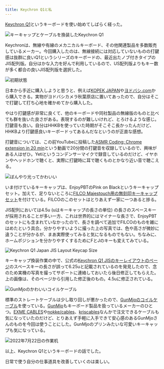 ```yaml
---
title: Keychron Q1と私
---
```

[Keychron Q1](https://www.keychron.com/products/keychron-q1-qmk-custom-mechanical-keyboard-japan-jis-layout)というキーボードを使い始めてしばらく経った。

![](https://lh3.googleusercontent.com/docs/ADP-6oFC2oq7JDMOFNtxhvp2jAdgAm7HK4bTQvcoWGwz6ksmYe1Sj7z28bgKIPEv7_FIyg48WzslXste0e0qbuHYA76gExLmNJ25o9uPKiPaOD-4_J1Efa9FgcrX2Cz8fXUHdrtG6AuRllbtj4hwbXOGHx2Y87cy-FboUMad2Sr6lW2verr2mQEnt7UYBs8UHwcgCALvyLeCuNUyhUp1ri4N_-yWtA4OGc7rI8402MB1ABMjB-jg-MEd7nYOW8JgtY9CJAC7btJgTLK4r63vEJyLZu7-gftzcAa-Gc1SP5IIz6AlVbWN0sTPqWRdyA9Ybc7HC5DMfGogFX_CC4ax-fTTi6I1O8XwQfq6oGqe6qgDW39MruD7MYWxXdGG9wJ3LsTIQbEprT0wnqQPJyxHXFFUK5SxB4H-Ukh_L9UUyv-EFURep_0sThlCdVMqO0JOYqd_KD8edKMFUTogQSNJUy-Krq7DIvZftu6goBVeRg8kZonqMCyJ5ASwQ2JcdYgifY86C04Qghssvm6FBFgOvr6WSQ8ikMpVfvH4zcSPSc6KP5fDjaJko8aKHbPzE8m9I923cOYODV3eIx3qS19F5674nskFEl1IwFUq7ErazPqjejI16o1x_OAfuZk_SN55bKP5LDPlFPeoe1ZA2DAmcOEuTDXADMSZsURWBPM7iqxIpz42SCaCKpI3b4pP4D2TVbp7eS2jexWowlwiss41BGqg7P2apue-UXoUcOGNBZUUaCETHxE2OX_YlC0RU4NQxlyyspFq4zyEyi_Y32Bj7CcJPT6gk-zQbPpiuUZ3Tc0MNlBcg-5CfJ-KfG29hOACdlJK85iGKBUTAVkVxjuYRj3xMhOFBBL3GuBsJ64XMjs9d2tmipgDFA81JhkqLnqgnZ5RBWXGfMF1XiTnd2ra6cEeD1bjjfh-7lLtPL24uJm4Py2CJRh70O7rJTFZm2oxIoEKA0t1uBvnRTsB3yqDqdNHvEO-q6bIw6BGTELBKfEtpxbxCFyV8zYTSM3HIDJA8C31RTFKD9rJQcFern5FnY1hnl3f82CUs03uGSzDz_wkG3YZKS0zeTY1Ni8hE6yJb3izHTobu6GF6nsHEnTzJZkpGfAcuvEVMtB54xz-z4ilM3nvuNoxhaSIprjKup6ybzPUCh8A_35ZvBnHzRqJAN4GDDR91raCTMgOiZb-u8ebWY9ZDlpFyiaz6ltxzdWwmhpppMitpoucx3TQKdElX2MQ8B1QiDAI0_wy2yYjVQUk5Q9B-7-biw "キーキャップとケーブルを換装したKeychron Q1")

Keychronは、無線や有線のメカニカルキーボード、その他関連製品を多数販売しているメーカー。今回購入したのは、無線接続には対応していないものの打鍵感は抜群に良いQ1というシリーズのキーボードの、最近出たノブ付きタイプのJIS配列版。自分はかな入力を好んで利用しているので、US配列版よりもキー数が多く都合の良いJIS配列版を選択した。

![](https://lh3.googleusercontent.com/docs/ADP-6oFiVUlJEeHep84yn707Mc3bhga7U8tsIQPSFYErWfqcYGOlGyJDtNvuc62XchlW5-Hd8my1bs_9nR1M5BG7uG4qCjxrPXysMwTGLmjbv3kPZiXeJY02lKFDRbENjswfGkjcbBQXx3NFGBA9SqyRYIfp5SbfoEv6GiMjADJh3HsYK-Cp5ULV3kWvQQQ25KkYvX1gQw1-zasO7iOmLJ0VCJsDZozIyaCTFN4ZQOyzQiRtbUfwmAfwckL6YU6nAkJwCnz9SFeGstVb9eF2kLakfzFQfV0uuI0nL5jIoNeQe0sYJqZdgTDPUV8BIrHvpsiJhb7jICJ9LCg_3F1Jv1IAXZDRvbM6EfmCsDhcUBL_pqXLtwsCyyoVpt8C9NkjKUEqv4MRNpPx2fGghjDFvp1amZiTJZxWs_oubCAtZREd5z6GS_i0YAOeVWND989NuZWWAucKNh5TuSMGmhJnLmVFokwgSU_lBjoGCPYCdW5X-Oy82L9Zjh4D0r42bI7F-ZG8swnmJ7DNW8rXB9mhavCQqx0etC6URfX9TUTA9SbaWUyzYjeucpKc_LiUXr-uvl0HtUDq0Buw2IzVbtcIpSkifpgC0iqfvyJiME7LND0enyEBPVTGeYuAf7xvZt4pNa8W3aeF2xSqB9zgFsiFm5SP7CUn4B2XGJ4z68tmnYcCu_BdWPolsel81UeaB54eVxuy7rniL6P51W3dKZUTWjouNpqy9owbRYTmZ4VmdUEafPen4wZ6SzfOTlux6zIdG_1DbqNZVSnZmXpAk5Mm5vXfeHqgaCTCFOMpgezKr1b47-rfQFb86ua7JBUiYW3esTXuS1_H4Xq0efBczAVJmAU666ERAaDfgX0aIzzT1_tiXpW6Q4eRRX5765PZaiSi8U-lrb_5a8nAM61kCd020o0GrHEhlrgXWIPz4SjTd7KFabCJsXSnqxUg_Z5OiQAGBUqI1oYRZRfhrqh5WcPbTwfQo0VVxxKLK0BwV8ZN3_GE9Q0JrDDWT-xlggCzTzKxAkDQJbNnSKkmsy3F1Hlt_y-u4kcZYOtoA69eqxhi0WgZZ520jbZt9Ed-hGJkVYuGmq3pxFbe32iy-3PrbbUkfBAtVjiM-edjpda2lKEpG_f3LLP8V5gvl76N7-iBmC82LwdmUd3F5kAt6vyjAnVz3fH8K1ec1iARc8c8KdsGyB0hyW7KiwqsjB5iSSki_V_fHw81iuV9mfyHA2iyGi09X3720NZD1OQxbpG_inJ_3yIU5DHjgi7eBg "初期状態")

日本から手近に購入しようと思うと、例えば[KOPEK JAPAN](https://superkopek.jp/products/keychron-q1knob-us?variant=42638615904496)や[ヨドバシ.com](https://www.yodobashi.com/product/100000001007077436/)から購入できる。実物がヨドバシカメラ秋葉原店に置いてあったので、自分はそこで打鍵して打ち心地を確かめてから購入した。

やはり打鍵感が非常に良くて、他のキーボードや同社製品の無線版のものと比べても群を抜いた良さがある。表現するのが難しいけれど、とろけるような感じ。打鍵音も良い。自分はHHKBを使っていた時期がそこそこ長かったんだけど、HHKBより打鍵感良いキーボードってあるんだなというのが正直な感想。

打鍵音については、この前YouTubeに投稿した[ASMR Coding: Chrome extension in 20 min](https://www.youtube.com/watch?v=B5wdRcv-zQA&t=531s)という動画で20分間の打鍵音を収録しているので、興味がある人はぜひ。Yetiというコンデンサーマイクで録音しているのだけど、イヤホンやヘッドホンで聴くと、実際に打鍵時に耳で聴くものとかなり近い音で聴こえる。

![](https://lh3.googleusercontent.com/docs/ADP-6oF7ox_fKkv5RoKt241Gf1FJb1ki9G2XrN6cT7kpK5Lwko6wI1M8fhk5Nw0QUCIWyJHCh-NpUL5rtzd5kgFzLWiYavkC3tIEwrlp4AyY_nThuDktEHWDv8Jf4b2muDnJsGZ4yJdiPwnFQbc3wpcVk2bv5oMy5OVbGBHe4K_l_YhD3LsJLpTY30Ld-S83_G8h7kt4aJ_rqUKoim3d6I7IqhxRXZ4mui5z650Hh3ERoMGLKnk4OExp-gf_UDVMnC36ikfa0yx7pdMHsz8F0o-gpSZasFutCuo_c73_DJUy4BX4kDVcBlGdP-H6EXnZV2xX_EP2KddfCaQqcMCq-bv3-G0xMI4ucCyBoihO_lznbX9Hid7enTHu03rxdUbV5AoLDbdubN7fZv9P2NVbWY2qLNj4TOfKjdPcnsUst0MCKRfMuqz1JvB9zU08ipbbb_PbI88wQmLpQ4rvpAfnESw2S_y7LIrOaMlPO7arDWYgi2e2sR62gLrkKBkA8ZH0azBwjvb23dSkFKqKoncgA25xKs2D6jt5U4DZdl1jxSMpfCewtcVYTeN9DymQbUu10z8I0a0ZVwXhEuIrj29GFlSGAoDbBiIYreGB61WABx1snCEydgxSeGwzFmqByiYFlp30JMYZcL_9HrcriBS8n2CehaZHbQupGyuqfOEkKdsj4EdgO_f70NkUVH6Q_WJbnDHx100kW1YFkgsOewVdcowZtlfL6TTVN6ZaaHDuwa6ck_rYNcXJpi28uVmPotFOHOIlJEQamQKB8B0viXKSfbPvxyEDl8hMrAKO0hghSo3zHY3PKSoRc9H9--ziBvjmqrYO-bM5FrD4P9U6qC0k73ogrYqUmZoekDlVmiXZ0qxbVNsQg5N35idu2SLmtVOL8zQjVRdjhayKwAXZlu4LhbkvwlQXZZ0SfTWWiH0RUP_vr_TkpnxfM8Eg_E3jVV93HjG5I-bVe7xfh1NaZ3Vch0LeygwKTWioIoEx3AhFiVqxlWxUHxx0pqVhx7w0Ej4N21SvGsvK5h1qgosoTUQnGM8mpWJSymV1ZVCGvzygvu8dRBakXnF8yeEBxtpBzvXua4V-EjJwdGivTG56Zulos9ktL4GvZzHQNBJtcdlEN-J3brj-undoCkh-hVeKe-AKcSxawTfrs_P5x_o9v20kwbP85yekthUCr7wP3SE9AY7YeAvXwx4e1Hk9Bxqza7lkLM7fqvtk_vF8L0ZXCE5qkSBkLPEEd8hH-cwRHV1Qn8mzLq1Qlf2i5A "ぼんやり光ってかわいい")

いま付けているキーキャップは、EnjoyPBTのPink on Blackというキーキャップセット。加えて、足りないところに[FILCO Majestouch用の無刻印キーキャップセット](https://www.amazon.co.jp/dp/B00R1BZ60K)を付けている。FILCOのこのセットはとりあえず一家に一つあると捗る。

JIS配列においては4.5u (uはキーキャップの長さの単位) の長さのスペースキーが採用されることが多い一方、これは世界的にはマイナーな長さで、EnjoyPBTのセットにも含まれていなかったので、長さを調べて追加でFILCOのものを雑にはめたという具合。分かりやすいように撮った上の写真では、色や高さが微妙に違うことが分かるが、まあ実際使ってみると気になるものでもない。ちなみに、ホームポジションを分かりやすくするためにFとJのキーも変えてみている。

![](https://lh3.googleusercontent.com/docs/ADP-6oHfIarGbZOHcR3oCKselvne7fg7EzdBq7eQJi60qgH2aDKR4uWAWZ_vsxMts_XSjhFmE_OyCVTGuQuaODaqlR4w3arLmI3_uR0TV7EJaGv13iz9DOuOSLYUkZK7ioxhy86IFWL6At8yeBG8OOUC0Cho9HBc6LKuZofK8_h4ewyihaXbdlNnzWdzuw2wkIP8dhNqwUTMKYdvBTsseLfF7Vocj8aJcOLgJbpudxXFTApcHLYRzksotyXdGyC-FBRzpWVFYtwOlTDJ3Z9_BkM4_vNOT95maqKR-1ll-UvwxG_2ZFNNr9seFNZweTaU63KohhfFveUz-mn0GG_VzRnMBP8NIcfKt16HwWF90nB7jUJoszRdrdikhAnHfqkqARQNtDpVoUIqJmtg4aXwH-Ix6A7aQNhjez-LhNg9iiV8IGE50qQKpAwx1m-b-C-iwG16ifUrTGNRDzuJBHaNJ-LDJ4TfDdrsSyVHDbnz_UqJcAiseDGBtVKhplufb_oL9IdHIVKh124y6f1l41alMhUz_qlHBk6I1ZLfhrSU9KVyyHaFfS5v4O_WS2sYXDMaws2EXDKokWpSSQShE8CTQ_7RchzbAr4KgWJjlaG_MdhcrFLC2_Yb2FBO2xRf4UX9zGqxP8h_nFhFlKaI166GwOAGkNsRy4_D9BHK8QkZ5tC4_-it4geJqnKvAgHqnFvap3lt28oGKIrRXqxKZVjfRjOR7O7LbF_STisCSdofmatHIhtldsgMwnD6IBx83faD6jvrALuU-L4AUiK0VrBVq6DDShL5Vh3_aKw8xAUOhus68xjtLyApRi9a0Cyd73kvpNtGTxJzQgVrtLtOxjBB-GQ6yGJDxXCS0OeLscZVr4kN_cH1m7fymClsJbsUEN5rCi-KVU2GwHD5866CFJC_nc24G7nYTLDJprtoRSVt739pc9VzICGQSJDK4ZEAATtnFYZaxuePCI5ewKlB10kieHpuu9fJMEeELrYIXfOv0sEci-z0-FuO-XYVACdwTD0KpSrYK_fvjRiFhjl_XSlbd6irqEnuh_unTPhKgqzRRIyy6hXN1A5VEKbUxicuL789_bK0rQMPbJrNuVweLyyuad0otaUrCpP5nEheX-YO0Qlx3M3oqQzULFidClFwMHbhJtiETnQT6_nrBOMdUCJhBilEOdhs-4i4tFxIRbmCbF1CWqsJtw9Vvz9IaPr9hjBNkDiQay3b38GL4fGpsPPieEtRuYQgt1ufkoKi01Ic10Xg-pvkl__jmw "Keychron Q1 Japan JIS Layout Keycap Size")

キーキャップ換装作業の中で、公式の[Keychron Q1 JISのキーレイアウトのページ](https://www.keychron.com/pages/keychron-q1-japan-jis-layout-keycap-size)のスペースキーの長さが誤って6.25uと記載されているのを発見したので、念のため実機の写真を撮ってサポートに連絡しておいたら後日修正してもらえた。上の画像は、そのページから引用した修正後のもの。4.5uに修正されている。

![](https://lh3.googleusercontent.com/docs/ADP-6oGrvHsEo4-aMh0xFz8at5XXddiBV_ktp2kTyzOtVaRK1xzMTgpdXh_DMtfhEemt7UELBEzm615Fb_o4lzkiCfgZKpBKpLRVD-meQbISc27AIPAI-GBttvzujSJwM51nJZdJ553lgOl8j9CHcQoBEC9wOUuZaWeufRXFyCoA0be-J24hAxM4VX7SPpr5KEVdSTZivZBnireiYDoJE3PMPgG1ahyIOdJPhlBim2bBSe7aiy50lZpXaHkx2w0AEIOY444tuoShqYEMQZ5rbZe1lgeOtCS6yUd0JkMUDIzrHk9Gz0U0BWjYyMX3PQBlTeoLfv_nISbpsceob4Nuplm53gSn50rENEo3W2Xc4ZMm_BQ1B69nUj_kHwcu4mb84WJ3YN60Qg7n9aIHHTxSG8hsBhf4Q5xZMRg5NkAOTZc3IQaV9-QixrXV2NSIl-H1I_0mMrOYZ0za9peNMmU7gu90RnuYYasWbyokzhdAoDGGg4HesGRwxZpvplAEH9hKqjymAFghpeZlZybQT3CsgWOhLjqD7KMnoA_wija5iDJ12c0ZdS8lMOhoNo3RcIlvLRXZ_rFBdz2YD8x9iQKZ86XK-xKkvbC7aewWud7434NeOIUvvtUu3IA2jc_UfrqBCNsxBjrwcrSxLLqvZ6MeZ5_G4Tt2sk9cPRCG-DniNk53w38zfNdqJ1UNgmhrptfOLnxOjUVwkYeft5i8ogsHvLKJs6cXiBQKf7fBv7pLU5SSXhbKp3eIAI_2UVevERNdwBaqOV9wQvOczsrwlAaDhgOSVX1HL2PJOYFY_SQ0ZnPTjaegs_L8ICFRdGRHACCRmgzhiHtz2K8zbgAxSl_ScR2Hun_q8iBzyu1O7x4LwQN0RDh8m1rpex6zn8UZTW_bLV8PqC4a4zoSh10b81LFHMfhrTNeZ_UUoArMF7aAuQC3X2f4MORWG_vwxrfTwKgtNDUktbeBieM3ryJ2hgan-4AZ-bQdMIHjNpp-pHBR3mh8lvo7uZhcnWY8hCnUbyepk1yyHrnl8y04bLD7RrOVckmAhc5_pd3hocC86C2cI8YKHRcdLu_WUQhclAFHItIeBjmEHnNSWwD6sDKLgvX0Fqc1s8qC5McBtIIIgW5RSPbxtO9YH1kT2Y-GYwF_8GE3sLQwZz1LgPiXe8F8cu7h5O_1uGYLxC7TzXOIOxrtCIjbyogyKoYJdlL58jdsMiPCba5sotLL7A-UTzI-tElId5JPqMSbnFb72mfnkCi4cz_OZVxqz_fhMA "GunMjoのかわいいコイルケーブル")

標準のストレートケーブルは少し取り回しが悪かったので、[GunMjoのコイルケーブル](https://www.amazon.co.jp/dp/B09F5T7LTQ)を使っている。[GunMjo](https://www.gunmjo.com/)もキーボード製品を扱っているメーカーのひとつ。[EXME CABLES](https://exmecables.com/)や[nokke/cables](https://www.nokke-labora.com/)、[kriscables](https://kriscables.com/)なんかで注文できるケーブルも気になっていたのだけど、とりあえず手軽に入手できて安心感のあるGunMjoさんのものを今回は使うことにした。GunMjoのプリンみたいな可愛いキーキャップも気になっている。

![](https://lh3.googleusercontent.com/docs/ADP-6oE7gm7QaELpbX0n_fyi-6nXhu-NxM7MQpdjuzcFHy5wfQj_CGd2q_E-LLAjqTkOLsXvm1N5mF_rJ3fEjxzgL1JkIr54cRVVsIcAs4BCy-_rMVyWmXJtLi91OyUEcSYOJtmYmGuMRTVbLXxQky4SC7C3VFwZzyAMnCL2TWSQ--74iwSQg5aqEN2qgTwT6iuAcYK22aMLxVbCTW_nrYIDc1Clc_3iGb3YpiayGApZU4eHwZidoy1jsTmOHZLI3kd5eG8c_6C8BgtxuyX9RxhiSWq7NqGl8Rxn4ixkCbFB3fqtQWxVANU-foZgy4MX5KQKh-GjVtxBnJYe_WXpDT6tF13TQRzMc2EHSSYbKDfCOzCPxa2TGfUYECAK5nL0sTxyxyRHadHo0PvepPjnSj1YCm8kAqX8Q1LgmuDNA5U_7YT_Pdx-8GJJNXrXWgZMD_Q7M7UcBSh_66X_6wv9LyqlzusXJjz49yOMqJ-CsqtlHBe1AYg7g3n8elgyBsVpjiFDmzE-1DzahCSZVr_0BFsB-hnSoM5xg3icer6s494i_ednGrDjVTnwiCJ980Y4wmDkxEr3dfKXiSUwO8qqt2PMOCHp3ySouGvgpae3KOJr_tg0hTVrMLQiW8n8tWMOLFUM1idM0jicRNX3lAgYDwFPpZhJH5wZbJ4ENBVWU1MSjufaGUzxsrqT_QiBnuARPAlcCeZO-sS8-130eqvkb0ltqFZv8GkXw2Pq4Fa7VqKmYpOB-ynpZ7neAziq-BaF0H1lw7O_9B0v18aJOknoVKlhDoXL6qlZXXMLgbpeQQlZVfLY7XfquPM5JJJb7-tlbcWx9ZuQ-lZPktlFg5itqXMYjOkfrAyKz0inHlTP3c6m68XJugLuRI23UyGxH5oWug3wBgeahRv4zxxf0a_QPXTaMDh5t1QvS-j_1EBokEX2itSArOlsgdIp-j0MQYA5FbjwNPiyRIGLV5o41DCAz2s9aUpsZAlEnRjcFOgQwWq-DiyK5UC6aG7EtMFAPgHuYq2RQRU3V3K73-AZBGAZXUULYDGCOEptS8Em-JL2-odXLAoyukcPcWFUdA1MabpG9UOcO-Yz7ZONQ3etja0kGhlrkGNaoeTz-aNGyNzVpSWnSmnJK4s-DLAUj8uKfgwiGxfgvRwD4RGoniFjaygOkVE8uIOnU-ZCIqCGg08wV412WGugwNl5SHMPUmoDMfVtBG8aRVl8RbY_EeFxv5_2b7sBdj67XdOefs6PAIL8GzFqMzwuq1-BRA "2022年7月22日の作業机")

以上、Keychron Q1というキーボードの話でした。

日常で使う自分の仕事道具を改善していくのは楽しい。
